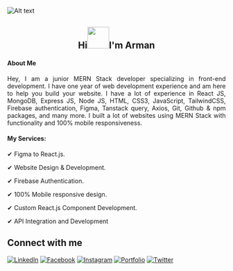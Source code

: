 ![Alt text](https://i.ibb.co.com/zGpZqgL/Untitled-design-2.png)
  <h2 align="center">
    <h2 align="center"> Hi<img src = "https://raw.githubusercontent.com/shakilahmedatik/shakilahmedatik/main/hi.gif" width="50px" height="50px">I'm Arman</h2>
  </h2>

#### About Me
<p align="justify">Hey, I am a junior MERN Stack developer specializing in front-end development. I have one year of web development experience and am here to help you build your website. I have a lot of experience in React JS, MongoDB, Express JS, Node JS, HTML, CSS3, JavaScript, TailwindCSS, Firebase authentication, Figma, Tanstack query, Axios, Git, Github & npm packages, and many more. I built a lot of websites using MERN Stack with functionality and 100% mobile responsiveness.</p>


#### My Services:
<p>✔ Figma to React.js.</p>
<p>✔ Website Design & Development.</p>
<p>✔ Firebase Authentication.</p>
<p>✔ 100% Mobile responsive design.</p>
<p>✔ Custom React.js Component Development.</p>
<p>✔ API Integration and Development</p>

## Connect with me

[![LinkedIn](https://img.shields.io/badge/-LinkedIn-blue?style=flat-square&logo=linkedin&logoColor=white)](https://www.linkedin.com/in/mdarmankhan6252)
[![Facebook](https://img.shields.io/badge/-Facebook-blue?style=flat-square&logo=facebook&logoColor=white)](https://www.facebook.com/profile.php?id=100021868964533)
[![Instagram](https://img.shields.io/badge/-Instagram-purple?style=flat-square&logo=instagram&logoColor=white)](https://www.instagram.com/mdarmankhan6252)
[![Portfolio](https://img.shields.io/badge/-Portfolio-black?style=flat-square&logo=briefcase&logoColor=white)](https://mdarmankhan6252.vercel.app)
[![Twitter](https://img.shields.io/badge/-Twitter-blue?style=flat-square&logo=twitter&logoColor=white)](https://x.com/mdarmankhan6252)








